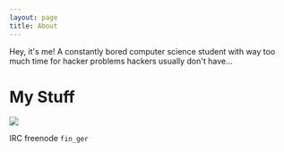 ```yaml
---
layout: page
title: About
---
```


Hey, it's me! A constantly bored computer science student with way too much time
for hacker problems hackers usually don't have...

# My Stuff

[![](https://assets-cdn.github.com/images/modules/logos_page/GitHub-Mark.png)](https://github.com/fin-ger)

IRC freenode `fin_ger`
